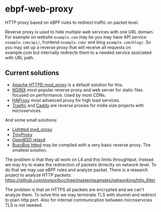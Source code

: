 # ebpf-web-proxy
HTTP proxy based on eBPF rules to redirect traffic on packet level.

Reverse proxy is used to hide multiple web services with one URL domain.
For example on website `example.com` may be you may have API service `example.com/api/`, frontend `example.com/` and blog `example.com/blog/`.
So you may set up a reverse proxy that will receive all requests on example.com but internally redirects them to a needed service assiciated with URL path.


## Current solutions
* [Apache HTTPD mod_proxy](https://httpd.apache.org/docs/2.4/mod/mod_proxy.html) is a default solution for this.
* [NGINX](https://nginx.org/) most popular reverse proxy and web server for static files focused on performance. Used by most CDNs.
* [HAProxy](https://www.haproxy.org/) most advanced proxy for high load services.
* [Traefic](https://traefik.io/) and [Caddy](https://caddyserver.com) are reverse proxies for midle size projects with microservices.

And some small solutions:
* [Lighttpd mod_proxy](https://redmine.lighttpd.net/projects/lighttpd/wiki/Docs_ModProxy)
* [TinyProxy](https://tinyproxy.github.io/)
* [OpenBSD relayd](https://man.openbsd.org/relayd.8)
* [BusyBox httpd](https://openwrt.org/docs/guide-user/services/webserver/http.httpd) may be compiled with a very basic reverse proxy. The smallest solution.

The problem is that they all work on L4 and this limits throughtput.
Instead we may try to make the redirection of packets dirreclty on network level.
To do that we may use eBPF rules and analyze packet.
There is a research project to analyze HTTP packets:
https://github.com/iovisor/bcc/tree/master/examples/networking/http_filter

The problem is that on HTTPS all packets are encrypted and we can't analyze them.
To solve this we may terminate TLS with stunnel and redirect to plain http port.
Also for internal communication between microservcies TLS is not needed.

